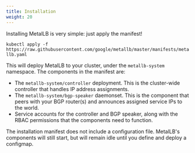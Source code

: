 ```yaml
---
title: Installation
weight: 20
---
```


Installing MetalLB is very simple: just apply the manifest!

`kubectl apply -f https://raw.githubusercontent.com/google/metallb/master/manifests/metallb.yaml`

This will deploy MetalLB to your cluster, under the `metallb-system`
namespace. The components in the manifest are:

- The `metallb-system/controller` deployment. This is the cluster-wide
  controller that handles IP address assignments.
- The `metallb-system/bgp-speaker` daemonset. This is the component
  that peers with your BGP router(s) and announces assigned service
  IPs to the world.
- Service accounts for the controller and BGP speaker, along with the
  RBAC permissions that the components need to function.

The installation manifest does not include a configuration
file. MetalLB's components will still start, but will remain idle
until you define and deploy a configmap.
